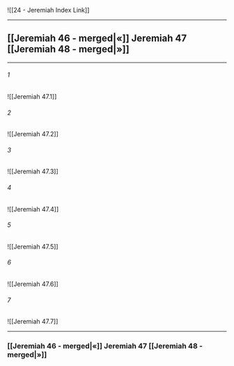 ![[24 - Jeremiah Index Link]]

---
##  [[Jeremiah 46 - merged|«]] Jeremiah 47 [[Jeremiah 48 - merged|»]]

---

###### 1
![[Jeremiah 47.1]] 

###### 2
![[Jeremiah 47.2]] 

###### 3
![[Jeremiah 47.3]] 

###### 4
![[Jeremiah 47.4]]

###### 5 
![[Jeremiah 47.5]] 

###### 6
![[Jeremiah 47.6]] 

###### 7
![[Jeremiah 47.7]] 


---
###  [[Jeremiah 46 - merged|«]] Jeremiah 47 [[Jeremiah 48 - merged|»]]